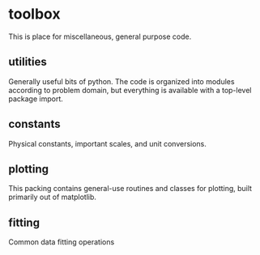 # toolbox
This is place for miscellaneous, general purpose code. 

## utilities
Generally useful bits of python. The code is organized into modules according to problem domain, but everything is available with a top-level package import.

## constants
Physical constants, important scales, and unit conversions. 

## plotting
This packing contains general-use routines and classes for plotting,
built primarily out of matplotlib.

## fitting
Common data fitting operations 
